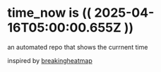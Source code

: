 # time_now is (( 2025-04-16T05:00:00.655Z ))

an automated repo that shows the currnent time

inspired by [breakingheatmap](https://github.com/breakingheatmap/breakingheatmap)